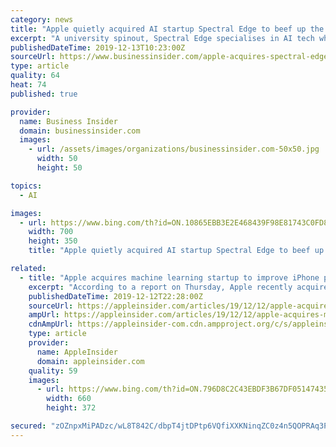 ```yaml
---
category: news
title: "Apple quietly acquired AI startup Spectral Edge to beef up the iPhone camera"
excerpt: "A university spinout, Spectral Edge specialises in AI tech which sharpens up photographs taken on hazy days."
publishedDateTime: 2019-12-13T10:23:00Z
sourceUrl: https://www.businessinsider.com/apple-acquires-spectral-edge-to-improve-iphone-camera-2019-12
type: article
quality: 64
heat: 74
published: true

provider:
  name: Business Insider
  domain: businessinsider.com
  images:
    - url: /assets/images/organizations/businessinsider.com-50x50.jpg
      width: 50
      height: 50

topics:
  - AI

images:
  - url: https://www.bing.com/th?id=ON.10865EBB3E2E468439F98E81743C0FD8
    width: 700
    height: 350
    title: "Apple quietly acquired AI startup Spectral Edge to beef up the iPhone camera"

related:
  - title: "Apple acquires machine learning startup to improve iPhone photos"
    excerpt: "According to a report on Thursday, Apple recently acquired Spectral Edge, a UK-based startup focused on improving smartphone photography through machine learning technology. Citing government documents made public today, Bloomberg reports Apple recently took control of the company and assigned lawyer Peter Denwood as a director. All other board ..."
    publishedDateTime: 2019-12-12T22:28:00Z
    sourceUrl: https://appleinsider.com/articles/19/12/12/apple-acquires-machine-learning-startup-to-improve-iphone-photos
    ampUrl: https://appleinsider.com/articles/19/12/12/apple-acquires-machine-learning-startup-to-improve-iphone-photos/amp/
    cdnAmpUrl: https://appleinsider-com.cdn.ampproject.org/c/s/appleinsider.com/articles/19/12/12/apple-acquires-machine-learning-startup-to-improve-iphone-photos/amp/
    type: article
    provider:
      name: AppleInsider
      domain: appleinsider.com
    quality: 59
    images:
      - url: https://www.bing.com/th?id=ON.796D8C2C43EBDF3B67DF051474351488
        width: 660
        height: 372

secured: "zOZnpxMiPADzc/wL8T842C/dbpT4jtDPtp6VQfiXXKNinqZC0z4n5QOPRAq3Pj3tiK2EQSxBmv1tfwOmVVK3wCwxLumH6nxt45zh31YcQJ/lhlJoD5emxJxYlcpFipl7D0C4ML/aCjdfkSfXmuhJxQZcOTDEEXA4/UH3nN9K3uvWZsqdwlfN6VBVJZ9vPd2LCJ5+KoAC7vhVMqth+gk4qFx9Gck1GE+1h7RW1VCmxJf8daJ8MwMxq8QMBeHWaoZTwVRZpeAHnGc2Pu/tAhF6bg==;bIJ0V2NDoH5J3dXbLgK6HA=="
---
```



